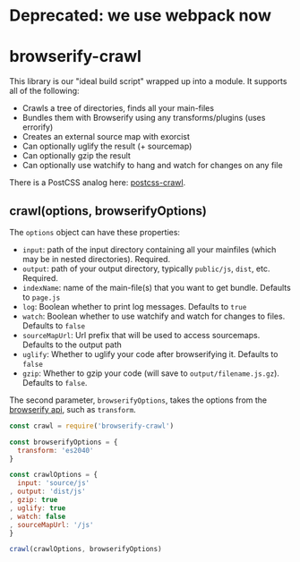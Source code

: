 # Deprecated: we use webpack now

# browserify-crawl


This library is our "ideal build script" wrapped up into a module. It supports all of the following:
* Crawls a tree of directories, finds all your main-files
* Bundles them with Browserify using any transforms/plugins (uses errorify)
* Creates an external source map with exorcist
* Can optionally uglify the result (+ sourcemap)
* Can optionally gzip the result 
* Can optionally use watchify to hang and watch for changes on any file

There is a PostCSS analog here: [postcss-crawl](https://github.com/jayrbolton/postcss-crawl).

## crawl(options, browserifyOptions)

The `options` object can have these properties:

* `input`: path of the input directory containing all your mainfiles (which may be in nested directories). Required.
* `output`: path of your output directory, typically `public/js`, `dist`, etc. Required.
* `indexName`: name of the main-file(s) that you want to get bundle. Defaults to `page.js`
* `log`: Boolean whether to print log messages. Defaults to `true`
* `watch`: Boolean whether to use watchify and watch for changes to files. Defaults to `false`
* `sourceMapUrl`: Url prefix that will be used to access sourcemaps. Defaults to the output path
* `uglify`: Whether to uglify your code after browserifying it. Defaults to `false`
* `gzip`: Whether to gzip your code (will save to `output/filename.js.gz`). Defaults to `false`.

The second parameter, `browserifyOptions`, takes the options from the [browserify api](https://github.com/substack/node-browserify), such as `transform`.

```js
const crawl = require('browserify-crawl')

const browserifyOptions = {
  transform: 'es2040'
}

const crawlOptions = {
  input: 'source/js'
, output: 'dist/js'
, gzip: true
, uglify: true
, watch: false
, sourceMapUrl: '/js'
}

crawl(crawlOptions, browserifyOptions)
```

